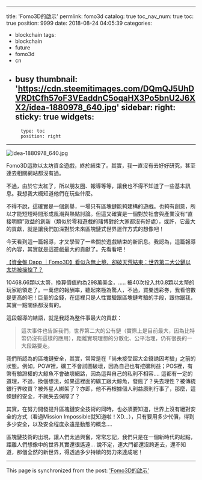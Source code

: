 
---
title: 'Fomo3D的啟示'
permlink: fomo3d
catalog: true
toc_nav_num: true
toc: true
position: 9999
date: 2018-08-24 04:05:39
categories:
- blockchain
tags:
- blockchain
- future
- fomo3d
- cn
- busy
thumbnail: 'https://cdn.steemitimages.com/DQmQJ5UhDVRDtCfh57oF3VEaddnC5oqaHX3Po5bnU2J6XX2/idea-1880978_640.jpg'
sidebar:
    right:
        sticky: true
widgets:
    -
        type: toc
        position: right
---


![idea-1880978_640.jpg](https://cdn.steemitimages.com/DQmQJ5UhDVRDtCfh57oF3VEaddnC5oqaHX3Po5bnU2J6XX2/idea-1880978_640.jpg)

Fomo3D這款以太坊資金遊戲，終於結束了。其實，我一直沒有去好好研究，甚至連去相關網站都沒有過。

不過，由於它太紅了，所以朋友圈、報導等等，讓我也不得不知道了一些基本訊息。我想我大概知道他們在玩些什麼。

不得不說，這確實是一個創舉，一場只有區塊鏈能夠建構的遊戲。也夠有創意，所以才能短短時間形成風潮與熱點討論。但這又確實是一個對於社會與產業沒有“直接明顯”效益的創新（類似於零和遊戲的賭博對於大家都沒有好處），或許，它最大的貢獻，就是讓我們加深對於未來區塊鏈式世界運作方式的想像吧！

今天看到這一篇報導，才又學習了一些關於遊戲結束的新訊息。我認為，這篇報導的內容，其實就是這遊戲最大的貢獻了。先看看吧！

[【資金盤 Dapp ｜Fomo3D】看似永無止境，卻破天荒結束：世界第二大公鏈以太坊被操控了？](https://www.blocktempo.com/fomo3d-end-8-22-ethereum-manipulation/)

10468.66顆以太幣，換算價值約為298萬美金，..... 被40次投入共0.8顆以太幣的玩家給領走了。一萬倍的報酬率，聽起來極為驚人，不過，買樂透彩券，我看倍數是更高的吧！巨量的金錢，在這裡只是人性實驗跟區塊鏈考驗的手段，跟你跟我，其實一點關係都沒有的。

這段報導的結語，就是我認為整件事最大的貢獻：

>這次事件也告訴我們，世界第二大的公有鏈（實際上是目前最大，因為比特幣仍沒有這樣的應用），距離實現理想的分散化、公平治理，仍有很長的一大段路要走。

我們所認為的區塊鏈安全，其實，常常是在「尚未接受超大金錢誘因考驗」之前的狀態。例如，POW裡，礦工不會試圖破壞，因為自己也有挖礦利益；POS裡，有幣有驗證權的大鯨魚不會破壞網路，因為這與自己的私利不相容....  這都有一定的道理，不過，換個想法，如果這裡面的礦工跟大鯨魚，發瘋了？失去理性？被傳統銀行界收買？被外星人綁架了？亦即，他不再根據個人利益原則行事了，那麼，這條鏈的安全，不就失去保障了？

其實，在努力開發提升區塊鏈安全技術的同時，也必須要知道，世界上沒有絕對安全的方式（看過Mission Impossible就知道啦！XD...），只有要用多少代價，得到多少安全，以及安全程度永遠是動態的概念....

區塊鏈技術的出現，讓人們太過興奮，常常忘記，我們只是在一個新時代的起點，距離人們想像中的世界其實還很遙遠... 說不定，連大門都還沒跨進去，還不知道，那個全然的新世界，得透過多少持續的努力來達成呢！


- - -

This page is synchronized from the post: ['Fomo3D的啟示'](https://steemit.com/@deanliu/fomo3d)
